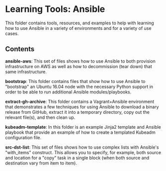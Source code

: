 # Learning Tools: Ansible

This folder contains tools, resources, and examples to help with learning how to use Ansible in a variety of environments and for a variety of use cases.

## Contents

**ansible-aws**: This set of files shows how to use Ansible to both provision infrastructure on AWS as well as how to decommission (tear down) that same infrastructure.

**bootstrap**: This folder contains files that show how to use Ansible to "bootstrap" an Ubuntu 16.04 node with the necessary Python support in order to be able to run additional Ansible modules/playbooks.

**extract-gh-archive**: This folder contains a Vagrant+Ansible environment that demonstrates a few techniques for using Ansible to download a binary release from GitHub, extract it into a temporary directory, copy out the relevant file(s), and then clean up.

**kubeadm-template**: In this folder is an example Jinja2 template and Ansible playbook that provide an example of how to create a templated Kubeadm configuration file.

**src-dst-list**: This set of files shows how to use complex lists with Ansible's "with_items" construct. This allows you to specify, for example, both source and location for a "copy" task in a single block (when both source and destination vary from item to item).
